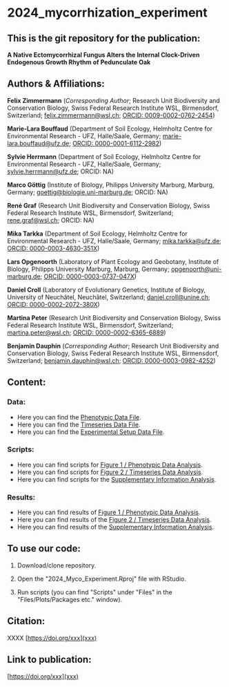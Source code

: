 # **2024_mycorrhization_experiment**

## This is the git repository for the publication:

**A Native Ectomycorrhizal Fungus Alters the Internal Clock-Driven Endogenous Growth Rhythm of Pedunculate Oak**



## Authors & Affiliations:

**Felix Zimmermann** (*Corresponding Author*; Research Unit Biodiversity and Conservation Biology, Swiss Federal Research Institute WSL, Birmensdorf, Switzerland; felix.zimmermann@wsl.ch; [ORCID: 0009-0002-0762-2454](https://orcid.org/0009-0002-0762-2454))

**Marie-Lara Bouffaud** (Department of Soil Ecology, Helmholtz Centre for Environmental Research - UFZ, Halle/Saale, Germany; marie-lara.bouffaud@ufz.de; [ORCID: 0000-0001-6112-2982](https://orcid.org/0000-0001-6112-2982))

**Sylvie Herrmann** (Department of Soil Ecology, Helmholtz Centre for Environmental Research - UFZ, Halle/Saale, Germany; sylvie.herrmann@ufz.de; ORCID: NA)

**Marco Göttig** (Institute of Biology, Philipps University Marburg, Marburg, Germany; goettig@biologie.uni-marburg.de; ORCID: NA)

**René Graf** (Research Unit Biodiversity and Conservation Biology, Swiss Federal Research Institute WSL, Birmensdorf, Switzerland; rene.graf@wsl.ch; ORCID: NA)

**Mika Tarkka** (Department of Soil Ecology, Helmholtz Centre for Environmental Research - UFZ, Halle/Saale, Germany; mika.tarkka@ufz.de; [ORCID: 0000-0003-4630-351X](https://orcid.org/0000-0003-4630-351X))

**Lars Opgenoorth** (Laboratory of Plant Ecology and Geobotany, Institute of Biology, Philipps University Marburg, Marburg, Germany; opgenoorth@uni-marburg.de; [ORCID: 0000-0003-0737-047X](https://orcid.org/0000-0003-0737-047X))

**Daniel Croll** (Laboratory of Evolutionary Genetics, Institute of Biology, University of Neuchâtel, Neuchâtel, Switzerland; daniel.croll@unine.ch; [ORCID: 0000-0002-2072-380X](https://orcid.org/0000-0002-2072-380X))

**Martina Peter** (Research Unit Biodiversity and Conservation Biology, Swiss Federal Research Institute WSL, Birmensdorf, Switzerland; martina.peter@wsl.ch; [ORCID: 0000-0002-6365-6889](https://orcid.org/0000-0002-6365-6889))

**Benjamin Dauphin** (*Corresponding Author*; Research Unit Biodiversity and Conservation Biology, Swiss Federal Research Institute WSL, Birmensdorf, Switzerland; benjamin.dauphin@wsl.ch; [ORCID: 0000-0003-0982-4252](https://orcid.org/0000-0003-0982-4252))


## Content:

### Data:

* Here you can find the [Phenotypic Data File](https://github.com/nnamremmizxilef/2024_mycorrhization_experiment/blob/main/data/phenotypic_data/pheno_data.csv).
* Here you can find the [Timeseries Data File](https://github.com/nnamremmizxilef/2024_mycorrhization_experiment/blob/main/data/time_series_data/time_series.csv).
* Here you can find the [Experimental Setup Data File](https://github.com/nnamremmizxilef/2024_mycorrhization_experiment/blob/main/data/experimental_design/randomization.csv).

### Scripts:

* Here you can find scripts for [Figure 1 / Phenotypic Data Analysis](https://github.com/nnamremmizxilef/2024_mycorrhization_experiment/blob/main/scripts/figure1_phenotypicdata.R).
* Here you can find scripts for [Figure 2 / Timeseries Data Analysis](https://github.com/nnamremmizxilef/2024_mycorrhization_experiment/blob/main/scripts/figure2_timeseries.R).
* Here you can find scripts for the [Supplementary Information Analysis](https://github.com/nnamremmizxilef/2024_mycorrhization_experiment/blob/main/scripts/SI.R).

### Results:

* Here you can find results of [Figure 1 / Phenotypic Data Analysis](https://github.com/nnamremmizxilef/2024_mycorrhization_experiment/tree/main/results/Figure1).
* Here you can find results of the [Figure 2 / Timeseries Data Analysis](https://github.com/nnamremmizxilef/2024_mycorrhization_experiment/tree/main/results/Figure2).
* Here you can find results of the [Supplementary Information Analysis](https://github.com/nnamremmizxilef/2024_mycorrhization_experiment/tree/main/results/SI).



## To use our code:

1. Download/clone repository.

2. Open the "2024_Myco_Experiment.Rproj" file with RStudio.

3. Run scripts (you can find "Scripts" under "Files" in the "Files/Plots/Packages etc." window).
   

## Citation:

XXXX [https://doi.org/xxx](xxx)


## Link to publication:

[https://doi.org/xxx](xxx)